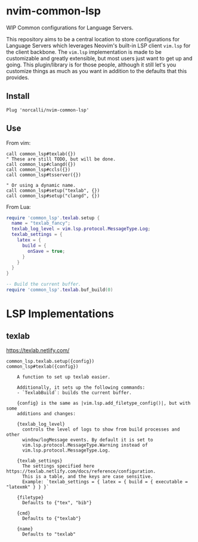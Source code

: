 # nvim-common-lsp

WIP Common configurations for Language Servers.

This repository aims to be a central location to store configurations for
Language Servers which leverages Neovim's built-in LSP client `vim.lsp` for the
client backbone. The `vim.lsp` implementation is made to be customizable and
greatly extensible, but most users just want to get up and going. This
plugin/library is for those people, although it still let's you customize
things as much as you want in addition to the defaults that this provides.

## Install

`Plug 'norcalli/nvim-common-lsp'`

## Use

From vim:
```vim
call common_lsp#texlab({})
" These are still TODO, but will be done.
call common_lsp#clangd({})
call common_lsp#ccls({})
call common_lsp#tsserver({})

" Or using a dynamic name.
call common_lsp#setup("texlab", {})
call common_lsp#setup("clangd", {})
```

From Lua:
```lua
require 'common_lsp'.texlab.setup {
  name = "texlab_fancy";
  texlab_log_level = vim.lsp.protocol.MessageType.Log;
  texlab_settings = {
    latex = {
	  build = {
	    onSave = true;
	  }
	}
  }
}

-- Build the current buffer.
require 'common_lsp'.texlab.buf_build(0)
```

# LSP Implementations

## texlab

https://texlab.netlify.com/

```
common_lsp.texlab.setup({config})
common_lsp#texlab({config})

	A function to set up texlab easier.

	Additionally, it sets up the following commands:
	- `TexlabBuild`: builds the current buffer.

	{config} is the same as |vim.lsp.add_filetype_config()|, but with some
	additions and changes:

	{texlab_log_level}
	  controls the level of logs to show from build processes and other
	  window/logMessage events. By default it is set to
	  vim.lsp.protocol.MessageType.Warning instead of
	  vim.lsp.protocol.MessageType.Log.

	{texlab_settings}
	  The settings specified here https://texlab.netlify.com/docs/reference/configuration.
	  This is a table, and the keys are case sensitive.
	  Example: `texlab_settings = { latex = { build = { executable = "latexmk" } } }`

	{filetype}
	  Defaults to {"tex", "bib"}

	{cmd}
	  Defaults to {"texlab"}

	{name}
	  Defaults to "texlab"
```
